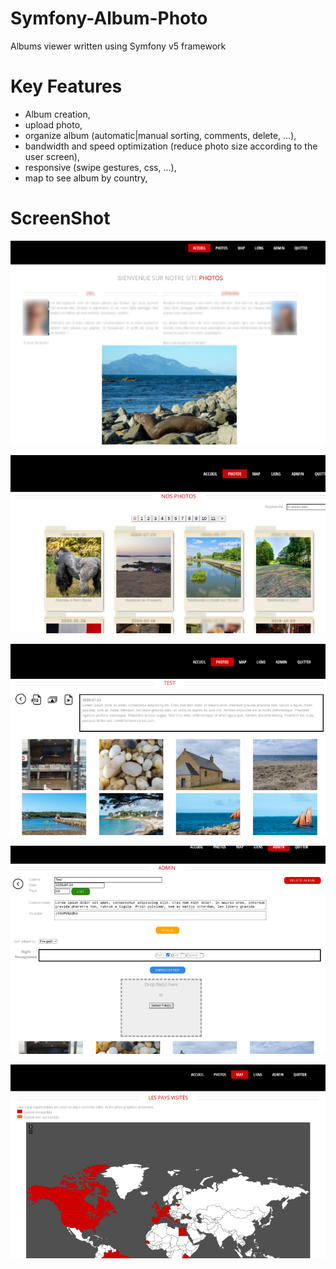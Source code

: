 # Symfony-Album-Photo
Albums viewer written using Symfony v5 framework
# Key Features
* Album creation,
* upload photo,
* organize album (automatic|manual sorting, comments, delete, ...),
* bandwidth and speed optimization (reduce photo size according to the user screen),
* responsive (swipe gestures, css, ...),
* map to see album by country,

# ScreenShot


![Frontend](https://raw.githubusercontent.com/air01a/Symfony-Album-Photo/master/doc/images/Screenshot%202020-09-17%20at%2010.32.30.png)

![Frontend](https://github.com/air01a/Symfony-Album-Photo/blob/master/doc/images/Screenshot%202020-09-17%20at%2010.34.38.png?raw=true)

![Frontend](https://github.com/air01a/Symfony-Album-Photo/blob/master/doc/images/Screenshot%202020-09-17%20at%2010.36.14.png?raw=true)

![Frontend](https://github.com/air01a/Symfony-Album-Photo/blob/master/doc/images/Screenshot%202020-09-17%20at%2010.36.35.png?raw=true)

![Frontend](https://github.com/air01a/Symfony-Album-Photo/blob/master/doc/images/Screenshot%202020-09-17%20at%2010.36.55.png?raw=true)
